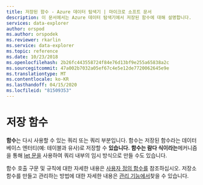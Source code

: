 ```yaml
---
title: 저장된 함수 - Azure 데이터 탐색기 | 마이크로 소프트 문서
description: 이 문서에서는 Azure 데이터 탐색기에서 저장된 함수에 대해 설명합니다.
services: data-explorer
author: orspod
ms.author: orspodek
ms.reviewer: rkarlin
ms.service: data-explorer
ms.topic: reference
ms.date: 10/23/2018
ms.openlocfilehash: 2b26fc443558724f84e76d13bf9e255a65838a2c
ms.sourcegitcommit: 47a002b7032a05ef67c4e5e12de7720062645e9e
ms.translationtype: MT
ms.contentlocale: ko-KR
ms.lasthandoff: 04/15/2020
ms.locfileid: "81509353"
---
```

# <a name="stored-functions"></a>저장 함수

**함수**는 다시 사용할 수 있는 쿼리 또는 쿼리 부분입니다. 함수는 저장된 함수라는 데이터베이스 엔터티(예: 테이블과 유사)로 저장할 수 **있습니다.** **함수는 람다 식이라는**메커니즘을 통해 [let 문을](../letstatement.md) 사용하여 쿼리 내부의 임시 방식으로 만들 수도 있습니다.

함수 호출 구문 및 규칙에 대한 자세한 내용은 [사용자 정의 함수를](../functions/user-defined-functions.md) 참조하십시오.
저장소 함수를 만들고 관리하는 방법에 대한 자세한 내용은 [관리 기능에서](../../management/functions.md)찾을 수 있습니다.